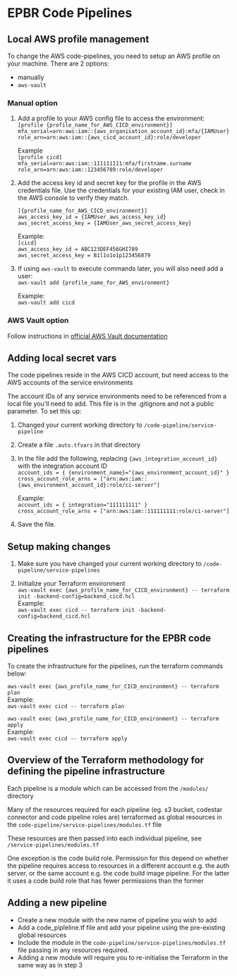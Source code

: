# EPBR Code Pipelines

## Local AWS profile management

To change the AWS code-pipelines, you need to setup an AWS profile on your machine. There are 2 options:
* manually
* `aws-vault`

### Manual option

1. Add a profile to your AWS config file to access the environment:  
   `[profile {profile_name_for_AWS_CICD_environment}]`  
   `mfa_serial=arn:aws:iam::{aws_organisation_account_id}:mfa/{IAMUser}`  
   `role_arn=arn:aws:iam::{aws_cicd_account_id}:role/developer`

    Example  
    `[profile cicd]`  
    `mfa_serial=arn:aws:iam::111111111:mfa/firstname.surname`  
    `role_arn=arn:aws:iam::123456789:role/developer`

2. Add the access key id and secret key for the profile in the AWS credentials file. Use the credentials for your 
existing IAM user, check in the AWS console to verify they match.

   `[{profile_name_for_AWS_CICD_environment}]`  
   `aws_access_key_id = {IAMUser_aws_access_key_id}`  
   `aws_secret_access_key = {IAMUser_aws_secret_access_key}`
    
    Example:  
    `[cicd]`  
    `aws_access_key_id = ABC123DEF456GHI789`  
    `aws_secret_access_key = B1l1o1o1p123456879`

3. If using `aws-vault` to execute commands later, you will also need add a user:  
   `aws-vault add {profile_name_for_AWS_environment}`

   Example:  
   `aws-vault add cicd`

### AWS Vault option

Follow instructions in [official AWS Vault documentation](https://github.com/99designs/aws-vault/blob/master/USAGE.md#config)

## Adding local secret vars

The code pipelines reside in the AWS CICD account, but need access to the AWS accounts of the service environments

The account IDs of any service environments need to be referenced from a local file you'll need to add. This file is in 
the .gitignore and not a public parameter. To set this up:

1. Changed your current working directory to `/code-pipeline/service-pipeline`
2. Create a file `.auto.tfvars` in that directory
3. In the file add the following, replacing `{aws_integration_account_id}` with the integration account ID  
   `account_ids = { {environment_name}="{aws_environment_account_id}" }`   
   `cross_account_role_arns = ["arn:aws:iam::{aws_environment_account_id}:role/ci-server"]` 

    Example:  
   `account_ids = { integration="111111111" }`   
   `cross_account_role_arns = ["arn:aws:iam::111111111:role/ci-server"]`
4. Save the file.

## Setup making changes

1. Make sure you have changed your current working directory to `/code-pipeline/service-pipelines`

2. Initialize your Terraform environment  
    `aws-vault exec {aws_profile_name_for_CICD_environment} -- terraform init -backend-config=backend_cicd.hcl`  
    Example:  
    `aws-vault exec cicd -- terraform init -backend-config=backend_cicd.hcl`

## Creating the infrastructure for the EPBR code pipelines

To create the infrastructure for the pipelines, run the terraform commands below:

`aws-vault exec {aws_profile_name_for_CICD_environment} -- terraform plan`   
Example:   
`aws-vault exec cicd -- terraform plan`

`aws-vault exec {aws_profile_name_for_CICD_environment} -- terraform apply`  
Example:   
`aws-vault exec cicd -- terraform apply`

## Overview of the Terraform methodology for defining the pipeline infrastructure

Each pipeline is a module which can be accessed from the `/modules/` directory

Many of the resources required for each pipeline (eg. s3 bucket, codestar connector and code pipeline roles are) 
terraformed as global resources in the `code-pipeline/service-pipelines/modules.tf` file

These resources are then passed into each individual pipeline, see `/service-pipelines/modules.tf`

One exception is the code build role. Permission for this depend on whether the pipeline requires access to resources in 
a different account e.g. the auth server, or the same account e.g. the code build image pipeline. For the latter it uses 
a code build role that has fewer permissions than the former

## Adding a new pipeline

- Create a new module with the new name of pipeline you wish to add 
- Add a code_pipleline.tf file and add your pipeline using the pre-existing global resources 
- Include the module in the `code-pipeline/service-pipelines/modules.tf` file passing in any resources required.
- Adding a new module will require you to re-initialise the Terraform in the same way as in step 3